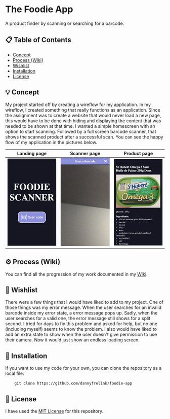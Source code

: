 # The Foodie App

A product finder by scanning or searching for a barcode.

## 📋 Table of Contents

* [Concept](https://github.com/dannyfrelink/foodie-app#-concept)
* [Process (Wiki)](https://github.com/dannyfrelink/foodie-app#%EF%B8%8F-process-wiki)
* [Wishlist](https://github.com/dannyfrelink/foodie-app#-wishlist)
* [Installation](https://github.com/dannyfrelink/foodie-app#-installation)
* [License](https://github.com/dannyfrelink/foodie-app#-license)

## 💡 Concept

My project started off by creating a wireflow for my application. In my wireflow, I created something that really functions as an application. Since the assignment was to create a website that would never load a new page, this would have to be done with hiding and displaying the content that was needed to be shown at that time. I wanted a simple homescreen with an option to start scanning. Followed by a full screen barcode scanner, that shows the scanned product after a successful scan. You can see the happy flow of my application in the pictures below.

Landing page               |  Scanner page             | Product page
:-------------------------:|:-------------------------:|:-------------------------:
![Landing page](https://github.com/dannyfrelink/foodie-app/blob/main/images/progression-wiki1.png)  |  ![Scanner page](https://github.com/dannyfrelink/foodie-app/blob/main/images/progression-wiki2.png)  |  ![Product page](https://github.com/dannyfrelink/foodie-app/blob/main/images/progression-wiki5.png)

## ⚙️ Process (Wiki)

You can find all the progression of my work documented in my [Wiki](https://github.com/dannyfrelink/foodie-app/wiki/Progression).

## 📝 Wishlist

There were a few things that I would have liked to add to my project. One of those things was my error message. When the user searches for an invalid barcode inside my error state, a error message pops up. Sadly, when the user searches for a valid one, the error message still shows for a split second. I tried for days to fix this problem and asked for help, but no one (including myself) seems to know the problem. I also would have liked to add an extra state to show when the user doesn't give permission to use their camera. Now it would just show an endless loading screen.

## 🔧 Installation

If you want to use my code for your own, you can clone the repository as a local file:

```
    git clone https://github.com/dannyfrelink/foodie-app
```

## 📄 License

I have used the [MIT License](https://github.com/dannyfrelink/foodie-app/blob/main/LICENSE) for this repository.
